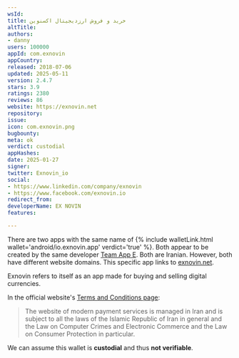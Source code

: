 ```yaml
---
wsId: 
title: خرید و فروش ارزدیجیتال اکسنوین
altTitle: 
authors:
- danny
users: 100000
appId: com.exnovin
appCountry: 
released: 2018-07-06
updated: 2025-05-11
version: 2.4.7
stars: 3.9
ratings: 2380
reviews: 86
website: https://exnovin.net
repository: 
issue: 
icon: com.exnovin.png
bugbounty: 
meta: ok
verdict: custodial
appHashes: 
date: 2025-01-27
signer: 
twitter: Exnovin_io
social:
- https://www.linkedin.com/company/exnovin
- https://www.facebook.com/exnovin.io
redirect_from: 
developerName: EX NOVIN
features: 

---
```


There are two apps with the same name of {% include walletLink.html wallet='android/io.exnovin.app' verdict='true' %}. Both appear to be created by the same developer [Team App E](https://play.google.com/store/apps/developer?id=Team+App+E). Both are Iranian. However, both have different website domains. This specific app links to [exnovin.net](https://exnovin.net).

Exnovin refers to itself as an app made for buying and selling digital currencies. 

In the official website's [Terms and Conditions page](https://exnovin.net/laws/):

> The website of modern payment services is managed in Iran and is subject to all the laws of the Islamic Republic of Iran in general and the Law on Computer Crimes and Electronic Commerce and the Law on Consumer Protection in particular.

We can assume this wallet is **custodial** and thus **not verifiable**. 


